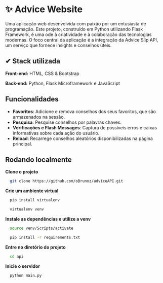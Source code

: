 
# ✨ Advice Website

Uma aplicação web desenvolvida com paixão por um entusiasta de programação. Este projeto, construído em Python utilizando Flask Framework, é uma ode à criatividade e à colaboração das tecnologias modernas. O foco central da aplicação é a integração da Advice Slip API, um serviço que fornece insights e conselhos úteis.



## ✔ Stack utilizada

**Front-end:** HTML, CSS & Bootstrap

**Back-end:** Python, Flask Microframework e JavaScript


## Funcionalidades

- **Favoritos**: Adicione e remova conselhos dos seus favoritos, que são armazenados na sessão.
- **Pesquisa**: Pesquise conselhos por palavras chaves.
- **Verificações e Flash Messages**: Captura de possíveis erros e caixas informativas sobre cada ação do usuário.
- **Reload**: Recarrege conselhos aleatórios disponibilizadas na página principal.


## Rodando localmente

**Clone o projeto**

```bash
  git clone https://github.com/oBrunoz/adviceAPI.git
```

**Crie um ambiente virtual**

```bash
  pip install virtualenv

  virtualenv venv
```

**Instale as dependências e utilize a venv**

```bash
  source venv/Scripts/activate

  pip install -r requirements.txt
```

**Entre no diretório do projeto**

```bash
  cd api
```

**Inicie o servidor**

```bash
  python main.py
```

